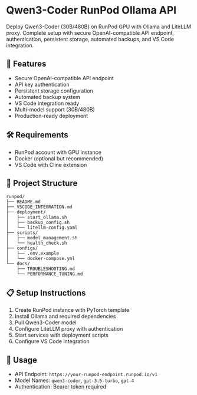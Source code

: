 # Qwen3-Coder RunPod Ollama API

Deploy Qwen3-Coder (30B/480B) on RunPod GPU with Ollama and LiteLLM proxy. Complete setup with secure OpenAI-compatible API endpoint, authentication, persistent storage, automated backups, and VS Code integration.

## 🚀 Features
- Secure OpenAI-compatible API endpoint
- API key authentication
- Persistent storage configuration
- Automated backup system
- VS Code integration ready
- Multi-model support (30B/480B)
- Production-ready deployment

## 🛠️ Requirements
- RunPod account with GPU instance
- Docker (optional but recommended)
- VS Code with Cline extension

## 📁 Project Structure
```
runpod/
├── README.md
├── VSCODE_INTEGRATION.md
├── deployment/
│   ├── start_ollama.sh
│   ├── backup_config.sh
│   └── litellm-config.yaml
├── scripts/
│   ├── model_management.sh
│   └── health_check.sh
├── configs/
│   ├── .env.example
│   └── docker-compose.yml
└── docs/
    ├── TROUBLESHOOTING.md
    └── PERFORMANCE_TUNING.md
```

## 📋 Setup Instructions
1. Create RunPod instance with PyTorch template
2. Install Ollama and required dependencies
3. Pull Qwen3-Coder model
4. Configure LiteLLM proxy with authentication
5. Start services with deployment scripts
6. Configure VS Code integration

## 🎯 Usage
- API Endpoint: `https://your-runpod-endpoint.runpod.io/v1`
- Model Names: `qwen3-coder`, `gpt-3.5-turbo`, `gpt-4`
- Authentication: Bearer token required